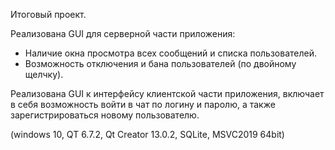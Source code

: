 Итоговый проект. 

Реализована GUI для серверной части приложения:
- Наличие окна просмотра всех сообщений и списка пользователей.
- Возможность отключения и бана пользователей (по двойному щелчку).

Реализована GUI к интерфейсу клиентской части приложения, 
включает в себя возможность войти в чат по логину и паролю, 
а также зарегистрироваться новому пользователю.

(windows 10, QT 6.7.2, Qt Creator 13.0.2, SQLite, MSVC2019 64bit) 
